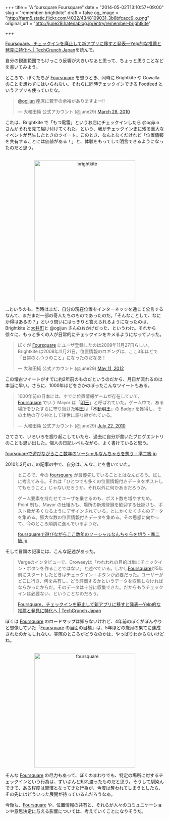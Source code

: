 +++
title = "A foursquare Foursquare"
date = "2014-05-02T13:10:57+09:00"
slug = "remember-brightkite"
draft = false
og_image = "http://farm5.static.flickr.com/4032/4348109031_3b6bfcacc9_o.png"
original_url = "http://june29.hatenablog.jp/entry/remember-brightkite"

+++

<p><a href="http://jp.techcrunch.com/2014/05/02/20140501foursquare-splits-into-two-apps-but-will-either-be-strong-enough-to-survive/" title="Foursquare、チェックインを廃止して新アプリに移すと発表―Yelp的な推薦と発見に特化へ | TechCrunch Japan">Foursquare、チェックインを廃止して新アプリに移すと発表―Yelp的な推薦と発見に特化へ | TechCrunch Japan</a>を読んで。</p>
<p>自分の観測範囲でもけっこう反響が大きいなぁと思って、ちょっと思うことなどを書いてみよう。</p>
<p>ところで、ぼくたちが <a class="keyword" href="http://d.hatena.ne.jp/keyword/Foursquare">Foursquare</a> を想うとき、同時に Brightkite や Gowalla のことを想わずにはいられない。それらに同時チェックインできる Footfeed というアプリも使っていたな。</p>
<p></p>
<blockquote class="twitter-tweet" lang="en">
<p><a href="https://twitter.com/ogijun">@ogijun</a> 座席に若干の余裕がありますよー!!</p>— 大和田純 公式アカウント (@june29) <a href="https://twitter.com/june29/statuses/11188809204">March 28, 2010</a>
</blockquote>
<p>これは、Brightkite で「もつ電雷」というお店にチェックインしたら @ogijun さんがそれを見て駆け付けてくれた、という、我がチェックイン史に残る重大なイベントが発生したときのツイート。このとき、なんとなくだけれど「位置情報を共有することには価値がある！」と、体験をもってして明言できるようになったのだと思う。</p>
<p></p>
<p style="text-align: center;"><br>
<img width="320" height="447" alt="brightkite" src="http://farm5.static.flickr.com/4032/4348109031_3b6bfcacc9_o.png"><br>
</p>
<p>…というのも、当時はまだ、自分の現在位置をインターネッッを通じて公言するなんて、まだまだ一部の奇人たちのものであったのだ。「そんなことして、なにか得はあるの？」という問いにはっきりと答えられるようになったのは、Brightkite と<a class="keyword" href="http://d.hatena.ne.jp/keyword/%C2%E7%B0%E6%C4%AE">大井町</a>と @ogijun さんのおかげだった、というわけ。それから徐々に、もっと多くの人が日常的にチェックインをキメるようになっていった。</p>
<p></p>
<blockquote class="twitter-tweet" lang="en">
<p>ぼくが <a class="keyword" href="http://d.hatena.ne.jp/keyword/Foursquare">Foursquare</a> にユーザ登録したのは2009年11月27日らしい。Brightkite は2008年11月21日。位置情報のロギングは、ここ3年ほどで「日常のふつうのこと」になったのだなあ！</p>— 大和田純 公式アカウント (@june29) <a href="https://twitter.com/june29/statuses/200946807180763136">May 11, 2012</a>
</blockquote>
<p>この懐古ツイートがすでに約2年前のものだというのだから、月日が流れるのは本当に早い。さらに、1000年ほどをさかのぼったこんなツイートもある。</p>
<p></p>
<blockquote class="twitter-tweet" lang="en">
<p>1000年前の日本には、すでに位置情報ゲームが存在していて、<a class="keyword" href="http://d.hatena.ne.jp/keyword/Foursquare">Foursquare</a> でいう Mayor は「<a class="keyword" href="http://d.hatena.ne.jp/keyword/%CC%C0%B2%A6">明王</a>」と呼ばれていた。ゲーム中で、ある場所をひたすらに守り続けた<a class="keyword" href="http://d.hatena.ne.jp/keyword/%CC%C0%B2%A6">明王</a>は「<a class="keyword" href="http://d.hatena.ne.jp/keyword/%C9%D4%C6%B0%CC%C0%B2%A6">不動明王</a>」の Badge を獲得し、その土地の守り神として後世に語り継がれている。</p>— 大和田純 公式アカウント (@june29) <a href="https://twitter.com/june29/statuses/19247286997">July 22, 2010</a>
</blockquote>
<p>さてさて、いろいろを掘り起こしていたら、過去に自分が書いたブログエントリのことも思い出した。個人の日記レベルながら、よく書けていると思う。</p>
<p><a href="http://june29.jp/2010/02/12/foursquare-lets-my-heart-go-out-to-recent-social-something/" title="foursquareで遊びながらここ数年のソーシャルなんちゃらを想う - 準二級.jp">foursquareで遊びながらここ数年のソーシャルなんちゃらを想う - 準二級.jp</a></p>
<p>2010年2月のこの記事の中で、自分はこんなことを書いていた。</p>
<p></p>
<blockquote>ところで、今の <a class="keyword" href="http://d.hatena.ne.jp/keyword/foursquare">foursquare</a> が最優先していることとはなんだろう。試しに考えてみる。それは「ひとつでも多くの位置情報付きデータをポストしてもらうこと」じゃないだろうか。それ以外に何かあるだろうか。<p>ゲーム要素を持たせてユーザを乗せるのも、ポスト数を増やすため。Point 制も、Mayor の仕組みも、場所の新規登録を歓迎する仕掛けも、ポスト数が多くなるようにデザインされている。とにかくたくさんのデータを集める。膨大な数の位置情報付きデータを集める。その思惑に向かって、今のところ順調に進んでいるようだ。</p>
<p><a class="quote" href="http://june29.jp/2010/02/12/foursquare-lets-my-heart-go-out-to-recent-social-something/" title="foursquareで遊びながらここ数年のソーシャルなんちゃらを想う - 準二級.jp">foursquareで遊びながらここ数年のソーシャルなんちゃらを想う - 準二級.jp</a></p>
</blockquote>
<p>そして冒頭の記事には、こんな記述があった。</p>
<p></p>
<blockquote>Vergeのインタビューで、Croweeyは「われわれの目的は単にチェックイン・ボタンを作ることではない」と述べている。しかし<a class="keyword" href="http://d.hatena.ne.jp/keyword/Foursquare">Foursquare</a>が5年前にスタートしたときはチェックイン・ボタンが必要だった。ユーザーがどこに行き、何を共有し、どう評価するかというデータを収集しなければならかったからだ。そのデータは十分に収集できた。だからもうチェックインは必要ない、ということなのだろう。<p><a class="quote" href="http://jp.techcrunch.com/2014/05/02/20140501foursquare-splits-into-two-apps-but-will-either-be-strong-enough-to-survive/" title="Foursquare、チェックインを廃止して新アプリに移すと発表―Yelp的な推薦と発見に特化へ | TechCrunch Japan">Foursquare、チェックインを廃止して新アプリに移すと発表―Yelp的な推薦と発見に特化へ | TechCrunch Japan</a></p>
</blockquote>
<p>ぼくは <a class="keyword" href="http://d.hatena.ne.jp/keyword/Foursquare">Foursquare</a> のロードマップは知らないけれど、4年前のぼくがぼんやりと想像していた「<a class="keyword" href="http://d.hatena.ne.jp/keyword/Foursquare">Foursquare</a> の当面の目標」は、5年ほどの歳月の果てに達成されたのかもしれない。実際のところがどうなのかは、やっぱりわからないけどね。</p>
<p></p>
<p style="text-align: center;"><br>
<img width="320" height="363" alt="foursquare" src="http://farm5.static.flickr.com/4017/4348096709_1968593a23_o.png"><br>
</p>
<p>そんな <a class="keyword" href="http://d.hatena.ne.jp/keyword/Foursquare">Foursquare</a> の尽力もあって、ぼくのまわりでも、特定の場所に対するチェックインという行為は、ずいぶんと知れ渡ったものだと思う。そうして馴染んできて、ある程度は習慣となってきた行為が、今度は奪われてしまうとしたら、その先にはどういった展開が待っているんだろうなあ。</p>
<p>今後も、<a class="keyword" href="http://d.hatena.ne.jp/keyword/Foursquare">Foursquare</a> や、位置情報の共有と、それらが人々のコミュニケーションや意思決定に与える影響については、考えていくことになりそうだ。</p>
<p><script async src="//platform.twitter.com/widgets.js" charset="utf-8"></script></p>